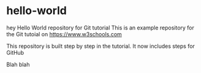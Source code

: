 # hello-world
hey
Hello World repository for Git tutorial
This is an example repository for the Git tutoial on https://www.w3schools.com

This repository is built step by step in the tutorial.
It now includes steps for GitHub

Blah blah
